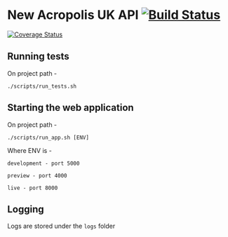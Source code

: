 # New Acropolis UK API  [![Build Status](https://travis-ci.org/NewAcropolis/api.svg?branch=master)](https://travis-ci.org/NewAcropolis/api)

[![Coverage Status](https://coveralls.io/repos/github/NewAcropolis/api/badge.svg?branch=master)](https://coveralls.io/github/NewAcropolis/api?branch=master)

## Running tests

On project path -

```shell
./scripts/run_tests.sh
```

## Starting the web application

On project path -

```shell
./scripts/run_app.sh [ENV]
```

Where ENV is -

`development - port 5000`

`preview - port 4000`

`live - port 8000`

## Logging

Logs are stored under the `logs` folder
